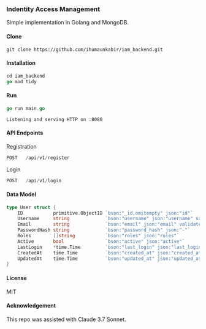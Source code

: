 ### Indentity Access Management
Simple implementation in Golang and MongoDB.

#### Clone
```
git clone https://github.com/ihumaunkabir/iam_backend.git
```

#### Installation
```go
cd iam_backend
go mod tidy
```

#### Run
```go
go run main.go
```
```Listening and serving HTTP on :8080```

#### API Endpoints
Registration
```go
POST   /api/v1/register  
```
Login
```go
POST   /api/v1/login  
```
#### Data Model
```go
type User struct {
	ID           primitive.ObjectID `bson:"_id,omitempty" json:"id"`
	Username     string             `bson:"username" json:"username" validate:"required,min=3,max=50"`
	Email        string             `bson:"email" json:"email" validate:"required,email"`
	PasswordHash string             `bson:"password_hash" json:"-"`
	Roles        []string           `bson:"roles" json:"roles"`
	Active       bool               `bson:"active" json:"active"`
	LastLogin    *time.Time         `bson:"last_login" json:"last_login"`
	CreatedAt    time.Time          `bson:"created_at" json:"created_at"`
	UpdatedAt    time.Time          `bson:"updated_at" json:"updated_at"`
}
```

#### License
MIT

#### Acknowledgement
This repo was assisted with Claude 3.7 Sonnet. 
